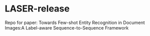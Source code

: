 # LASER-release
Repo for paper: Towards Few-shot Entity Recognition in Document Images:A Label-aware Sequence-to-Sequence Framework

